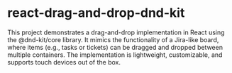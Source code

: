 # react-drag-and-drop-dnd-kit
This project demonstrates a drag-and-drop implementation in React using the @dnd-kit/core library. It mimics the functionality of a Jira-like board, where items (e.g., tasks or tickets) can be dragged and dropped between multiple containers. The implementation is lightweight, customizable, and supports touch devices out of the box. 
